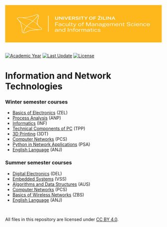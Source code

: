 <a href="https://www.fri.uniza.sk/" target="_blank">
  <img width="100%" height="120" src="https://raw.githubusercontent.com/bksivn/Hello/main/Logo_FRI_UNIZA_horizontalne_farebne_s_pozadim_s_ochrannou_zonou_EN.svg">
</a>

<br/>
<br/>

[![Academic Year](https://img.shields.io/static/v1?label=Academic%20Year&message=2021/2022&color=ffb81c&labelColor=002d72&style=flat-square)](#!)
[![Last Update](https://img.shields.io/github/last-commit/bksivn/gh_repo_08/AY_2021-2022?label=Last%20Update&color=ffb81c&labelColor=002d72&style=flat-square)](#!)
[![License](https://img.shields.io/static/v1?label=License&message=CC%20BY%204.0&color=ffb81c&labelColor=002d72&style=flat-square)](http://creativecommons.org/licenses/by/4.0/)


# Information and Network Technologies


### Winter semester courses

- [Basics of Electronics](./AY_2021-2022__01_Winter_Semester/01_ZEL_Basics_of_Electronics) (ZEL)
- [Process Analysis](#!) (ANP)
- [Informatics](./AY_2021-2022__01_Winter_Semester/03_INF_Informatics) (INF)
- [Technical Components of PC](#!) (TPP)
- [3D Printing](#!) (3DT)
- [Computer Networks](#!) (PCS)
- [Python in Network Applications](#!) (PSA)
- [English Language](#!) (ANJ)


### Summer semester courses

- [Digital Electronics](#!) (DEL)
- [Embedded Systems](#!) (VSS)
- [Algorithms and Data Structures](#!) (AUS)
- [Computer Networks](#!) (PCS)
- [Basics of Wireless Networks](#!) (ZBS)
- [English Language](#!) (ANJ)

<br/>

All files in this repository are licensed under [CC BY 4.0](http://creativecommons.org/licenses/by/4.0/).
